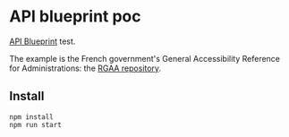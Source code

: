 # API blueprint poc

[API Blueprint](https://apiblueprint.org/) test.

The example is the French government's General Accessibility Reference for Administrations: the [RGAA repository](https://references.modernisation.gouv.fr/rgaa-accessibilite/criteres.html).

## Install

```
npm install
npm run start
```
